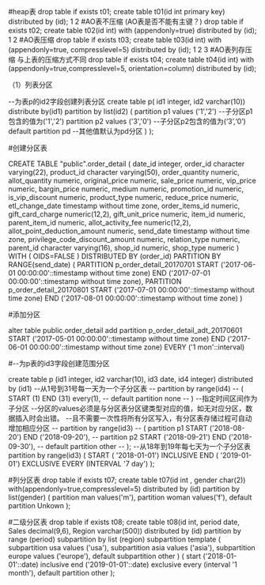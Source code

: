 #heap表
    drop table if exists t01; 
    create table t01(id int primary key) distributed by (id);
1
2
#AO表不压缩 (AO表是否不能有主键？)
    drop table if exists t02;
    create table t02(id int) with (appendonly=true) distributed by (id);
1
2
#AO表压缩
    drop table if exists t03;
    create table t03(id int) with (appendonly=true, compresslevel=5)
    distributed by (id);
1
2
3
#AO表列存压缩 与上表的压缩方式不同
    drop table if exists t04;
    create table t04(id int) with (appendonly=true,compresslevel=5, orientation=column) distributed by (id);

（1）列表分区

--为表p的id2字段创建列表分区
create table p(
  id1 integer,
  id2 varchar(10)) 
  distribute by(id1)
  partition by list(id2)
  (
    partition p1 values ('1','2')     --子分区p1包含的值为('1','2')
    partition p2 values ('3','0')     --子分区p2包含的值为(‘3’,‘0’)
    default partition pd              --其他值默认为pd分区
  )
);




#创建分区表

 
CREATE TABLE "public".order_detail
(
  date_id integer,
  order_id character varying(22),
  product_id character varying(50),
  order_quantity numeric,
  allot_quantity numeric,
  original_price numeric,
  sale_price numeric,
  vip_price numeric,
  bargin_price numeric,
  medium numeric,
  promotion_id numeric,
  is_vip_discount numeric,
  product_type numeric,
  reduce_price numeric,
  etl_change_date timestamp without time zone,
  order_items_id numeric,
  gift_card_charge numeric(12,2),
  gift_unit_price numeric,
  item_id numeric,
  parent_item_id numeric,
  allot_activity_fee numeric(12,2),
  allot_point_deduction_amount numeric,
  send_date timestamp without time zone,
  privilege_code_discount_amount numeric,
  relation_type numeric,
  parent_id character varying(16),
  shop_id numeric,
  shop_type numeric
)
WITH (
  OIDS=FALSE
)
DISTRIBUTED BY (order_id)
PARTITION BY RANGE(send_date)
(
PARTITION p_order_detail_20170701 START ('2017-06-01 00:00:00'::timestamp without time zone) END ('2017-07-01 00:00:00'::timestamp without time zone),
PARTITION p_order_detail_20170801 START ('2017-07-01 00:00:00'::timestamp without time zone) END ('2017-08-01 00:00:00'::timestamp without time zone)
)

#添加分区
 
alter table public.order_detail add partition p_order_detail_adt_20170601 START ('2017-05-01 00:00:00'::timestamp without time zone) END ('2017-06-01 00:00:00'::timestamp without time zone)
 EVERY ('1 mon'::interval)
 
 
 
 
 
 #--为p表的id3字段创建范围分区
  
 
 create table p
 (id1 integer,
  id2 varchar(10),
  id3 date,
  id4 integer)
  distributed by (id1)
  --从1号到31号每一天为一个子分区表
 --  partition by range(id4)
 --  ( START (1) END (31) every(1),
 --    default partition none 
 --  )
  --指定时间区间作为子分区
  --分区的values必须是与分区表分区键类型对应的值，如无对应分区，数据插入时会出错。
  --且不需要一次性将所有分区写入，有分区表存储过程可自动增加相应分区
 --  partition by range(id3)
 --  ( partition p1 START ('2018-08-20') END ('2018-09-20'),
 --    partition p2 START ('2018-09-21') END ('2018-09-30'),
 --    default partition other
 --  );
  --从18年到19年每七天为一个子分区表
  partition by range(id3)
 ( START ( '2018-01-01') INCLUSIVE
    END ( '2019-01-01') EXCLUSIVE
    EVERY (INTERVAL '7 day') 
 );
 

#列分区表
drop table if exists t07;
    create table t07(id int , gender char(2)) with(appendonly=true,compresslevel=5) distributed by (id)
    partition by list(gender)
    (
        partition man values('m'),
        partition woman values('f'),
        default partition Unkown
    );
    
#二级分区表
  drop table if exists t08;
    create table t08(id int, period date, Sales decimal(9,6), Region varchar(500)) distributed by (id)
    partition by range (period)
    subpartition by list (region)
    subpartition template
    (
        subpartition usa values ('usa'),
        subpartition asia values ('asia'),
        subpartition europe values ('europe'),
        default subpartition other
    )
    (
        start ('2018-01-01'::date) inclusive
        end ('2019-01-01'::date) exclusive
        every (interval '1 month'),
        default partition other
    );  


  